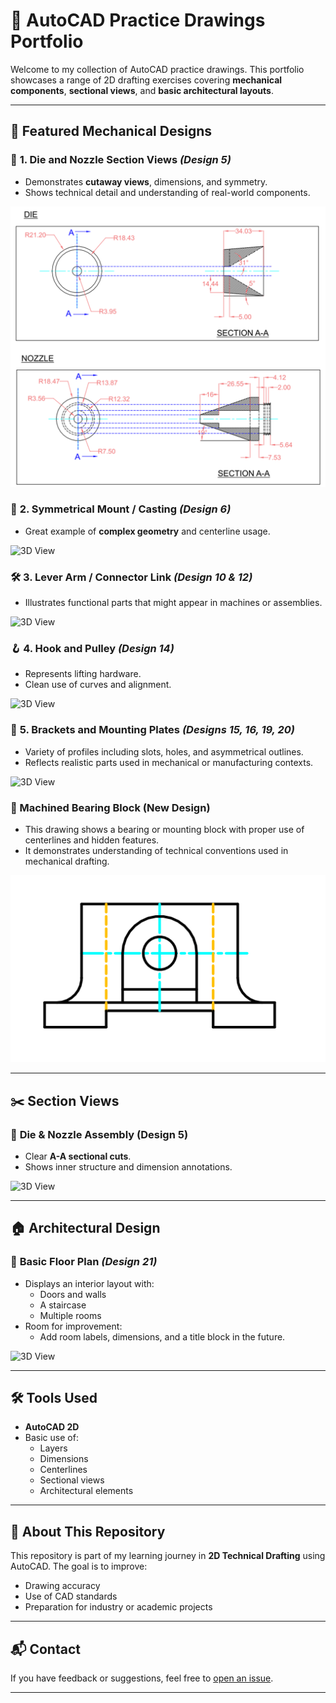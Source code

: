 # 💼 AutoCAD Practice Drawings Portfolio

Welcome to my collection of AutoCAD practice drawings. 
This portfolio showcases a range of 2D drafting exercises covering **mechanical components**, **sectional views**, and **basic architectural layouts**.

---

## 📐 Featured Mechanical Designs

### 🔧 **1. Die and Nozzle Section Views** *(Design 5)*
- Demonstrates **cutaway views**, dimensions, and symmetry.
- Shows technical detail and understanding of real-world components.
 
![3D View](die_&_nozzle.png)

### 🧲 **2. Symmetrical Mount / Casting** *(Design 6)*
- Great example of **complex geometry** and centerline usage.
 
![3D View](3d-view.png)

### 🛠️ **3. Lever Arm / Connector Link** *(Design 10 & 12)*
- Illustrates functional parts that might appear in machines or assemblies.
 
![3D View](3d-view.png)

### 🪝 **4. Hook and Pulley** *(Design 14)*
- Represents lifting hardware.
- Clean use of curves and alignment.
 
![3D View](3d-view.png)

### 🔩 **5. Brackets and Mounting Plates** *(Designs 15, 16, 19, 20)*
- Variety of profiles including slots, holes, and asymmetrical outlines.
- Reflects realistic parts used in mechanical or manufacturing contexts.
 
![3D View](3d-view.png)

### 🧱 Machined Bearing Block (New Design)
- This drawing shows a bearing or mounting block with proper use of centerlines and hidden features.
- It demonstrates understanding of technical conventions used in mechanical drafting.
  
![Bearing Block](bearing_block_front.png)

---

## ✂️ Section Views

### 🧪 **Die & Nozzle Assembly (Design 5)**
- Clear **A-A sectional cuts**.
- Shows inner structure and dimension annotations.
 
![3D View](3d-view.png)

---

## 🏠 Architectural Design

### 📏 **Basic Floor Plan** *(Design 21)*
- Displays an interior layout with:
  - Doors and walls
  - A staircase
  - Multiple rooms
- Room for improvement:
  - Add room labels, dimensions, and a title block in the future.
 
![3D View](3d-view.png)

---

## 🛠 Tools Used

- **AutoCAD 2D**
- Basic use of:
  - Layers
  - Dimensions
  - Centerlines
  - Sectional views
  - Architectural elements

---

## 🔗 About This Repository

This repository is part of my learning journey in **2D Technical Drafting** using AutoCAD. The goal is to improve:
- Drawing accuracy
- Use of CAD standards
- Preparation for industry or academic projects

---

## 📬 Contact

If you have feedback or suggestions, feel free to [open an issue](https://github.com).

---

